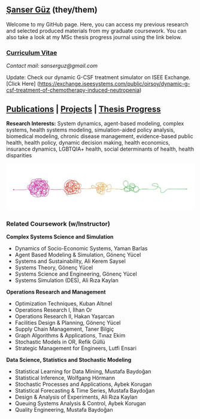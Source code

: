 ## [Şanser Güz](https://sanserguz.github.io/main/) (they/them)

Welcome to my GitHub page. Here, you can access my previous research and selected produced materials from my graduate coursework. You can also take a look at my MSc thesis progress journal using the link below.

### **[Curriculum Vitae](GUZ_resCV.pdf)** <br>
_Contact mail: sanserguz@gmail.com_

Update: Check our dynamic G-CSF treatment simulator on ISEE Exchange. [Click Here] (https://exchange.iseesystems.com/public/oirsoy/dynamic-g-csf-treatment-of-chemotherapy-induced-neutropenia)

##  [Publications](https://sanserguz.github.io/publications/)  |  [Projects](https://sanserguz.github.io/projects/)  |  [Thesis Progress](https://sanserguz.github.io/thesis/) 

**Research Interests:** System dynamics, agent-based modeling, complex systems, health systems modeling, simulation-aided policy analysis, biomedical modeling, chronic disease management, evidence-based public health, health policy, dynamic decision making, health economics, insurance dynamics, LGBTQIA+ health, social determinants of health, health disparities

![Image](complex.jpg)

### Related Coursework (w/Instructor)
**Complex Systems Science and Simulation**
- Dynamics of Socio-Economic Systems, Yaman Barlas
- Agent Based Modeling & Simulation, Gönenç Yücel
- Systems and Sustainability, Ali Kerem Saysel	
- Systems Theory, Gönenç Yücel
- Systems Science and Engineering, Gönenç Yücel
- Systems Simulation (DES), Ali Rıza Kaylan

**Operations Research and Management**
- Optimization Techniques, Kuban Altınel 	
- Operations Research I, İlhan Or 
- Operations Research II, Hakan Yaşarcan 	
- Facilities Design & Planning, Gönenç Yücel
- Supply Chain Management, Taner Bilgiç 
- Graph Algorithms & Applications, Tınaz Ekim
- Stochastic Models in OR, Refik Güllü
- Strategic Management for Engineers, Lutfi Ensari

**Data Science, Statistics and Stochastic Modeling**
- Statistical Learning for Data Mining, Mustafa Baydoğan	
- Statistical Inference, Wolfgang Hörmann
- Stochastic Processes and Applications, Aybek Korugan
- Statistical Forecasting & Time Series, Mustafa Baydoğan
- Design & Analysis of Experiments, Ali Rıza Kaylan
- Queuing Systems Analysis & Control, Aybek Korugan	
- Quality Engineering, Mustafa Baydoğan	
